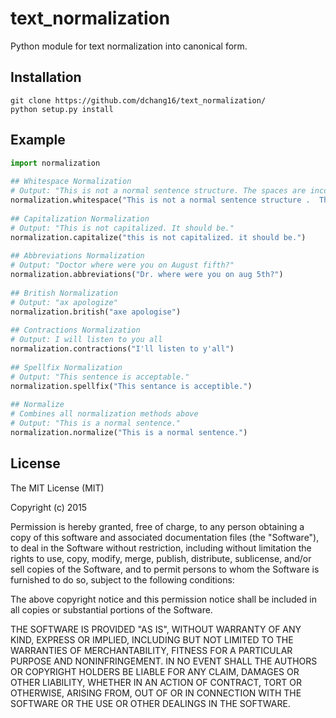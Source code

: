 # text_normalization

Python module for text normalization into canonical form.

## Installation
    git clone https://github.com/dchang16/text_normalization/
    python setup.py install

## Example
```python
import normalization
    
## Whitespace Normalization
# Output: "This is not a normal sentence structure. The spaces are incoherant."
normalization.whitespace("This is not a normal sentence structure .  The spaces are incoherant  .")
    
## Capitalization Normalization
# Output: "This is not capitalized. It should be."
normalization.capitalize("this is not capitalized. it should be.")
    
## Abbreviations Normalization
# Output: "Doctor where were you on August fifth?"
normalization.abbreviations("Dr. where were you on aug 5th?")
    
## British Normalization
# Output: "ax apologize"
normalization.british("axe apologise")
    
## Contractions Normalization
# Output: I will listen to you all
normalization.contractions("I'll listen to y'all")
    
## Spellfix Normalization
# Output: "This sentence is acceptable."
normalization.spellfix("This sentance is acceptible.")
    
## Normalize
# Combines all normalization methods above
# Output: "This is a normal sentence."
normalization.normalize("This is a normal sentence.")
```

## License
The MIT License (MIT)

Copyright (c) 2015

Permission is hereby granted, free of charge, to any person obtaining a copy
of this software and associated documentation files (the "Software"), to deal
in the Software without restriction, including without limitation the rights
to use, copy, modify, merge, publish, distribute, sublicense, and/or sell
copies of the Software, and to permit persons to whom the Software is
furnished to do so, subject to the following conditions:

The above copyright notice and this permission notice shall be included in
all copies or substantial portions of the Software.

THE SOFTWARE IS PROVIDED "AS IS", WITHOUT WARRANTY OF ANY KIND, EXPRESS OR
IMPLIED, INCLUDING BUT NOT LIMITED TO THE WARRANTIES OF MERCHANTABILITY,
FITNESS FOR A PARTICULAR PURPOSE AND NONINFRINGEMENT. IN NO EVENT SHALL THE
AUTHORS OR COPYRIGHT HOLDERS BE LIABLE FOR ANY CLAIM, DAMAGES OR OTHER
LIABILITY, WHETHER IN AN ACTION OF CONTRACT, TORT OR OTHERWISE, ARISING FROM,
OUT OF OR IN CONNECTION WITH THE SOFTWARE OR THE USE OR OTHER DEALINGS IN
THE SOFTWARE.
